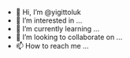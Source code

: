 - 👋 Hi, I’m @yigittoluk
- 👀 I’m interested in ...
- 🌱 I’m currently learning ...
- 💞️ I’m looking to collaborate on ...
- 📫 How to reach me ...

<!---
yigittoluk/yigittoluk is a ✨ special ✨ repository because its `README.md` (this file) appears on your GitHub profile.
You can click the Preview link to take a look at your changes.
--->
